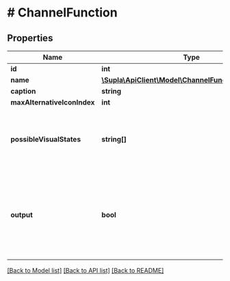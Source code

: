 # # ChannelFunction

## Properties

Name | Type | Description | Notes
------------ | ------------- | ------------- | -------------
**id** | **int** |  | [optional]
**name** | [**\Supla\ApiClient\Model\ChannelFunctionEnumNames**](ChannelFunctionEnumNames.md) |  | [optional]
**caption** | **string** |  | [optional]
**maxAlternativeIconIndex** | **int** |  | [optional]
**possibleVisualStates** | **string[]** | Possible visual states of channel with this function. Ordered. | [optional]
**output** | **bool** | Whether the function is output type (i.e. can execute action) or input (i.e. provides data) | [optional]

[[Back to Model list]](../../README.md#models) [[Back to API list]](../../README.md#endpoints) [[Back to README]](../../README.md)
